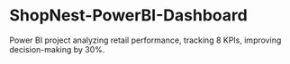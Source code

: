 # ShopNest-PowerBI-Dashboard
Power BI project analyzing retail performance, tracking 8 KPIs, improving decision-making by 30%.
